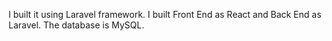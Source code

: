 I built it using Laravel framework. I built Front End as React and Back End as Laravel. The database is MySQL. 
